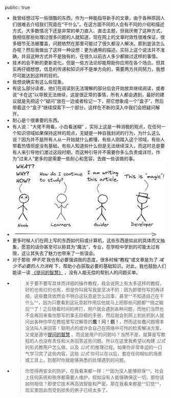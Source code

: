 public:: true

- 我曾经想过写一些很酷的东西，作为一种能指导新手的文章，由于各种原因人们很难去介绍我们究竟在“干什么”。在这方面不同的人会有不同的介绍和描述方式，大多数情况下还是非常的单刀直入、直击主题，但我厌倦了这种方式，我相信那些处理过很多问题的人就知道，现在网上的文章时效性很难保证，很多细节无法被覆盖，问题依然在那里可能过了很久都没人解决。那到底该怎么办呢？然后我做出了这样一种设想：更为通用的描述。实际上这个说法并不准确，并且这种方式并不是独有的，在很久以前古人多少都做过这样的事情。
- 技术的会不断的更新变化，但是一些方法论却能帮助你应用在各个场合。但其实再仔细想想，信息的传递和知识并不是单方向的，需要两方共同努力，我想尽可能达到这样的目的。
- 我想说确实有这么些现象。
- 有这么部分读者，他们在阅读到无法理解的部分后会开始放弃继续阅读，或者说“卡在这”以导致无法继续，这是很正常的事情，所有人都会遇到，最好的建议就是先把这个“疑问”放在一边或者标记一下，把它想象成一个“盒子”，然后带着这个“盒子”继续探索下一个部分，这样在不断的深入中我们会把疑问解开。
- 耐心是个很重要的东西。
- 有人说：“大佬不用看，小白看迷糊” ，实际上这是一种消极的观点，在任何一个知识领域如果保持这样的观点，无疑是一种自我封闭的行为，为什么这么说？因为并不是所有人从一开始就什么都懂，有些人刚踏入这个领域，有些人带着热情但是没有基础，有些人知道些什么但是无法继续深入，而这时总是要有人来引导他们渡过这段时期，而这种引导并不需要你多么负责或详尽，作为“过来人”更多的是需要一些耐心和宽容，去做一些该做的事。
- ![image.png](../assets/image_1692601742093_0.png)
- 更多时候人们在网上写的东西如代码或计算机，这些东西是如此的具体而又抽象，愿意的话你甚至可以称其为“魔法”，专业，在学校中学到的可能太过有限，这让其失去了魅力也带来了一些误会。
- 对于那些 _伸手党_ 我也有必要强调我的态度，很多时候“教程”或文章是为了 _减少不必要的人力消耗_ 下，帮助小白获取必要的基础知识。对此，我也鼓励人们能读一读 [《提问的智慧》](https://github.com/ryanhanwu/How-To-Ask-Questions-The-Smart-Way) ，没有人能无偿的帮别人的问题买单。
- > 关于要不要写具体而详细的操作教程，我会说网上有太多这样的教程，好的也有烂的也有，但是你叫我写我是坚决不的：因为即使你写的再详细，这些蠢货依然会不明白这玩意是怎么回事，甚至^^不知道自己在干什么^^，因为只要看到这玩意起作用后他就马上把那些问题都^^抛之脑后^^了！之后随着时间的拷打，用户就会遇到各种问题，而他们当然也不会再回来看你那写的事无巨细的手册，然后就会到网上到处抓到人就问出各种你早在教程里写过解答的**蠢！问！题！**，然而这些蠢问题根本没法叫人来回答！聪明点的或许会自己在网络中可怜的检索解决方案，又或是遵守[提问的智慧](https://github.com/ryanhanwu/How-To-Ask-Questions-The-Smart-Way) 。而这是用户的问题吗？当然不是，就算是写教程的人也没有责任和义务回答这些问题。所以在这里我希望以构建 _公式_ 的形式教用户怎么做，以及 _公式_ 的推理过程。如果你非常幸运的一口气学习完了这些内容，这些 _公式_ 你可以在以后，套在任何相似的场景或工具上，到那时你就能够熟悉的处理遇到的问题。
- > 你觉得再安全的防护，在我看来都一样：^^因为没人能够担保^^。社会上任何系统和秩序都需要人维护，假如没有人能够确保这一切，那你该如何相信？即使它技术再高效智能和严密，那在我看来都是^^幻觉^^，现实里因此而受到损失的例子已经太多了。